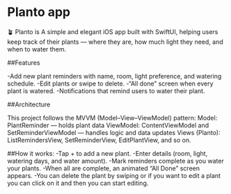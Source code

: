 # Planto app

🪴 Planto is A simple and elegant iOS app built with SwiftUI, helping users keep track of their plants — where they are, how much light they need, and when to water them.

##Features

-Add new plant reminders with name, room, light preference, and watering schedule.
-Edit plants or swipe to delete.
-“All done” screen when every plant is watered.
-Notifications that remind users to water their plant.

##Architecture

This project follows the MVVM (Model–View–ViewModel) pattern:
Model: PlantReminder — holds plant data
ViewModel: ContentViewModel and SetReminderViewModel — handles logic and data updates
Views (Planto): ListRemindersView, SetReminderView, EditPlantView, and so on.

##How it works:
-Tap + to add a new plant.
-Enter details (room, light, watering days, and water amount).
-Mark reminders complete as you water your plants.
-When all are complete, an animated “All Done” screen appears.
-You can delete the plant by swiping or if you want to edit a plant you can click on it and then you can start editing.
